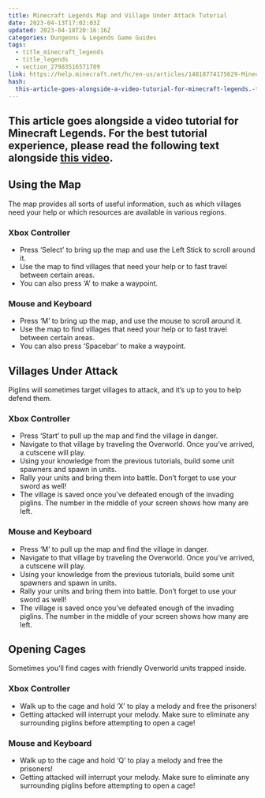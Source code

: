 ```yaml
---
title: Minecraft Legends Map and Village Under Attack Tutorial
date: 2023-04-13T17:02:03Z
updated: 2023-04-18T20:16:16Z
categories: Dungeons & Legends Game Guides
tags:
  - title_minecraft_legends
  - title_legends
  - section_27983516571789
link: https://help.minecraft.net/hc/en-us/articles/14818774175629-Minecraft-Legends-Map-and-Village-Under-Attack-Tutorial
hash:
  this-article-goes-alongside-a-video-tutorial-for-minecraft-legends.-for-the-best-tutorial-experience-please-read-the-following-text-alongside-this-video.: this-article-goes-alongside-a-video-tutorial-for-minecraft-legends-for-the-best-tutorial-experience-please-read-the-following-text-alongside-this-video
---
```


## This article goes alongside a video tutorial for Minecraft Legends. For the best tutorial experience, please read the following text alongside **[this video](https://youtu.be/SN5ZlfBpBEs)**. 

## Using the Map

The map provides all sorts of useful information, such as which villages need your help or which resources are available in various regions. 

### Xbox Controller

- Press ‘Select’ to bring up the map and use the Left Stick to scroll around it.
- Use the map to find villages that need your help or to fast travel between certain areas. 
- You can also press ‘A’ to make a waypoint.

### Mouse and Keyboard

- Press ‘M’ to bring up the map, and use the mouse to scroll around it.
- Use the map to find villages that need your help or to fast travel between certain areas. 
- You can also press ‘Spacebar’ to make a waypoint.

## Villages Under Attack

Piglins will sometimes target villages to attack, and it’s up to you to help defend them. 

### Xbox Controller

- Press ‘Start’ to pull up the map and find the village in danger.
- Navigate to that village by traveling the Overworld. Once you’ve arrived, a cutscene will play.
- Using your knowledge from the previous tutorials, build some unit spawners and spawn in units.
- Rally your units and bring them into battle. Don’t forget to use your sword as well!
- The village is saved once you’ve defeated enough of the invading piglins. The number in the middle of your screen shows how many are left.

### Mouse and Keyboard

- Press ‘M’ to pull up the map and find the village in danger.
- Navigate to that village by traveling the Overworld. Once you’ve arrived, a cutscene will play.
- Using your knowledge from the previous tutorials, build some unit spawners and spawn in units.
- Rally your units and bring them into battle. Don’t forget to use your sword as well!
- The village is saved once you’ve defeated enough of the invading piglins. The number in the middle of your screen shows how many are left.

## Opening Cages

Sometimes you’ll find cages with friendly Overworld units trapped inside.

### Xbox Controller

- Walk up to the cage and hold ‘X’ to play a melody and free the prisoners!
- Getting attacked will interrupt your melody. Make sure to eliminate any surrounding piglins before attempting to open a cage!

### Mouse and Keyboard

- Walk up to the cage and hold ‘Q’ to play a melody and free the prisoners!
- Getting attacked will interrupt your melody. Make sure to eliminate any surrounding piglins before attempting to open a cage!
